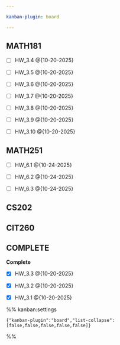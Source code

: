 ```yaml
---

kanban-plugin: board

---
```


## MATH181

- [ ] HW_3.4 @{10-20-2025}
- [ ] HW_3.5 @{10-20-2025}
- [ ] HW_3.6 @{10-20-2025}
- [ ] HW_3.7 @{10-20-2025}
- [ ] HW_3.8 @{10-20-2025}
- [ ] HW_3.9 @{10-20-2025}
- [ ] HW_3.10 @{10-20-2025}


## MATH251

- [ ] HW_6.1 @{10-24-2025}
- [ ] HW_6.2 @{10-24-2025}
- [ ] HW_6.3 @{10-24-2025}


## CS202



## CIT260



## COMPLETE

**Complete**
- [x] HW_3.3 @{10-20-2025}
- [x] HW_3.2 @{10-20-2025}
- [x] HW_3.1 @{10-20-2025}




%% kanban:settings
```
{"kanban-plugin":"board","list-collapse":[false,false,false,false,false]}
```
%%